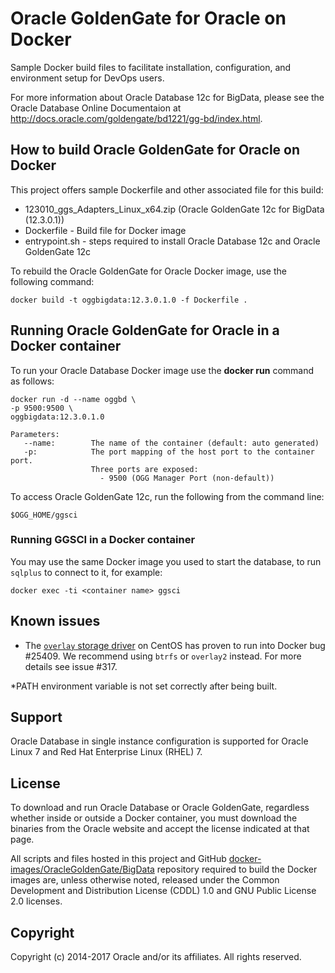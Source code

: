 Oracle GoldenGate for Oracle on Docker
===============
Sample Docker build files to facilitate installation, configuration, and environment setup for DevOps users. 

For more information about Oracle Database 12c for BigData, please see the Oracle Database Online Documentaion at http://docs.oracle.com/goldengate/bd1221/gg-bd/index.html.

## How to build Oracle GoldenGate for Oracle on Docker
This project offers sample Dockerfile and other associated file for this build:
 * 123010_ggs_Adapters_Linux_x64.zip (Oracle GoldenGate 12c for BigData (12.3.0.1))
 * Dockerfile - Build file for Docker image
 * entrypoint.sh - steps required to install Oracle Database 12c and Oracle GoldenGate 12c

To rebuild the Oracle GoldenGate for Oracle Docker image, use the following command:

	docker build -t oggbigdata:12.3.0.1.0 -f Dockerfile .
 
## Running Oracle GoldenGate for Oracle in a Docker container
To run your Oracle Database Docker image use the **docker run** command as follows:

	docker run -d --name oggbd \
	-p 9500:9500 \
	oggbigdata:12.3.0.1.0
	
	Parameters:
	   --name:        The name of the container (default: auto generated)
	   -p:            The port mapping of the host port to the container port. 
	                  Three ports are exposed: 
	                  	- 9500 (OGG Manager Port (non-default))

To access Oracle GoldenGate 12c, run the following from the command line:

	$OGG_HOME/ggsci

### Running GGSCI in a Docker container
You may use the same Docker image you used to start the database, to run `sqlplus` to connect to it, for example:

	docker exec -ti <container name> ggsci

## Known issues
* The [`overlay` storage driver](https://docs.docker.com/engine/userguide/storagedriver/selectadriver/) on CentOS has proven to run into Docker bug #25409. We recommend using `btrfs` or `overlay2` instead. For more details see issue #317.

*PATH environment variable is not set correctly after being built.  

## Support
Oracle Database in single instance configuration is supported for Oracle Linux 7 and Red Hat Enterprise Linux (RHEL) 7.

## License
To download and run Oracle Database or Oracle GoldenGate, regardless whether inside or outside a Docker container, you must download the binaries from the Oracle website and accept the license indicated at that page.

All scripts and files hosted in this project and GitHub [docker-images/OracleGoldenGate/BigData](./) repository required to build the Docker images are, unless otherwise noted, released under the Common Development and Distribution License (CDDL) 1.0 and GNU Public License 2.0 licenses.

## Copyright
Copyright (c) 2014-2017 Oracle and/or its affiliates. All rights reserved.
